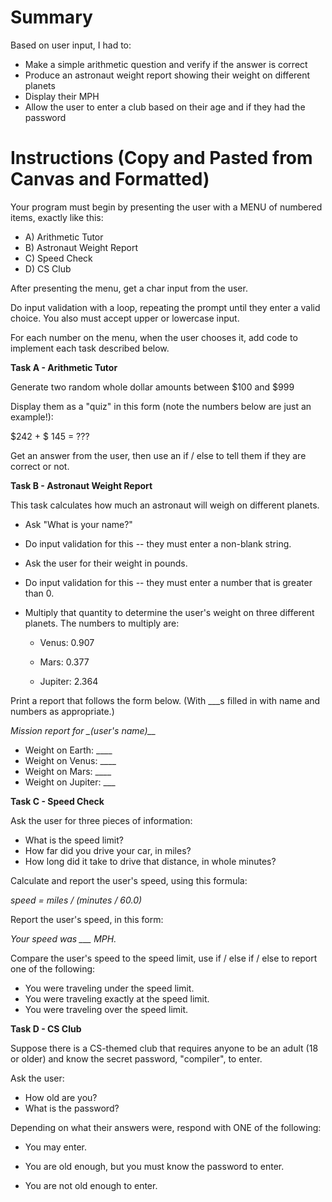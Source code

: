 # Summary

Based on user input, I had to:
- Make a simple arithmetic question and verify if the answer is correct
- Produce an astronaut weight report showing their weight on different planets
- Display their MPH
- Allow the user to enter a club based on their age and if they had the password

# Instructions (Copy and Pasted from Canvas and Formatted)

Your program must begin by presenting the user with a MENU of numbered items, exactly like this:

- A) Arithmetic Tutor
- B) Astronaut Weight Report
- C) Speed Check
- D) CS Club

After presenting the menu, get a char input from the user. 

Do input validation with a loop, repeating the prompt until they enter a valid choice. You also must accept upper or lowercase input.

For each number on the menu, when the user chooses it, add code to implement each task described below.

**Task A - Arithmetic Tutor**

Generate two random whole dollar amounts between $100 and $999

Display them as a "quiz" in this form (note the numbers below are just an example!):

  $242 + $ 145 = ???
   
Get an answer from the user, then use an if / else to tell them if they are correct or not.

**Task B  - Astronaut Weight Report**

This task calculates how much an astronaut will weigh on different planets.

- Ask "What is your name?"

- Do input validation for this -- they must enter a non-blank string.

- Ask the user for their weight in pounds.

- Do input validation for this -- they must enter a number that is greater than 0.

- Multiply that quantity to determine the user's weight on three different planets. The numbers to multiply are:

  - Venus: 0.907
 
  - Mars: 0.377

  - Jupiter: 2.364

Print a report that follows the form below. (With ___s filled in with name and numbers as appropriate.)

*Mission report for _(user's name)__*
- Weight on Earth: ____
- Weight on Venus: ____
- Weight on Mars: ____
- Weight on Jupiter: ___

**Task C - Speed Check**

Ask the user for three pieces of information:

* What is the speed limit?
* How far did you drive your car, in miles?
* How long did it take to drive that distance, in whole minutes?

Calculate and report the user's speed, using this formula:
 
   *speed = miles / (minutes / 60.0)*

Report the user's speed, in this form:

 *Your speed was ___ MPH.*

Compare the user's speed to the speed limit, use if / else if / else to report one of the following:

* You were traveling under the speed limit.
* You were traveling exactly at the speed limit.
* You were traveling over the speed limit.
 

**Task D - CS Club**

Suppose there is a CS-themed club that requires anyone to be an adult (18 or older) and know the secret password, "compiler", to enter.

Ask the user:

*  How old are you?
* What is the password?

Depending on what their answers were, respond with ONE of the following:

- You may enter.

- You are old enough, but you must know the password to enter.

- You are not old enough to enter.
